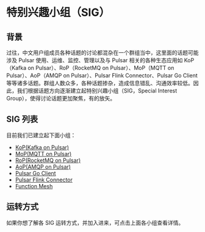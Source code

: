 # 特别兴趣小组（SIG）

## 背景

过往，中文用户组成员各种话题的讨论都混杂在一个群组当中，这里面的话题可能涉及 Pulsar 使用、运维、监控、管理以及与 Pulsar 相关的各种生态应用如 KoP（Kafka on Pulsar）、RoP（RocketMQ on Pulsar）、MoP（MQTT on Pulsar）、AoP（AMQP on Pulsar）、Pulsar Flink Connector、Pulsar Go Client
等等诸多话题。群组人数众多，各种话题掺杂，造成信息错乱、沟通效率较低。因此，我们根据话题方向逐渐建立起特别兴趣小组（SIG，Special Interest Group），使得讨论话题更加聚焦，有的放矢。

## SIG 列表

目前我们已建立起下面小组：

- [KoP(Kafka on Pulsar)](./KoP)
- [MoP(MQTT on Pulsar)](./MoP)
- [RoP(RocketMQ on Pulsar)](./RoP)
- [AoP(AMQP on Pulsar)](./AoP)
- [Pulsar Go Client](./Pulsar_Go_Client)
- [Pulsar Flink Connector](./Pulsar_Flink_Connector)
- [Function Mesh](./Function_Mesh)

## 运转方式

如果你想了解各 SIG 运转方式，并加入进来，可点击上面各小组查看详情。

